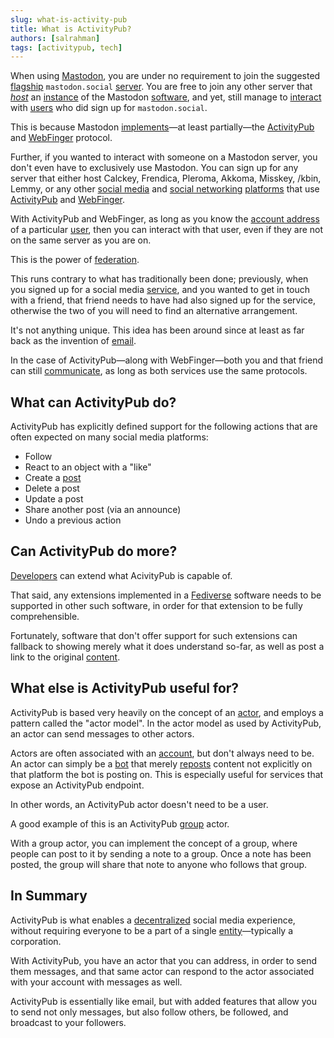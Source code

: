 ```yaml
---
slug: what-is-activity-pub
title: What is ActivityPub?
authors: [salrahman]
tags: [activitypub, tech]
---
```


When using [Mastodon](https://joinmastodon.org/), you are under no requirement to join the suggested [flagship](/docs/glossary/flagship) `mastodon.social` [server](/docs/glossary/server). You are free to join any other server that *[host](/docs/glossary/host)* an [instance](/docs/glossary/instance) of the Mastodon [software](/docs/glossary/software), and yet, still manage to [interact](/docs/glossary/interaction) with [users](/docs/glossary/user) who did sign up for `mastodon.social`.

This is because Mastodon [implements](/docs/glossary/implementation)—at least partially—the [ActivityPub](https://www.w3.org/TR/activitypub/#target=_blank) and [WebFinger](https://webfinger.net/#target=_blank) protocol.

Further, if you wanted to interact with someone on a Mastodon server, you don't even have to exclusively use Mastodon. You can sign up for any server that either host Calckey, Frendica, Pleroma, Akkoma, Misskey, /kbin, Lemmy, or any other [social media](/docs/glossary/social-media) and [social networking](/docs/glossary/social-network) [platforms](/docs/glossary/platform) that use [ActivityPub](https://www.w3.org/TR/activitypub/#target=_blank) and [WebFinger](https://webfinger.net/#target=_blank).

With ActivityPub and WebFinger, as long as you know the [account address](/docs/specifications/account-address) of a particular [user](/docs/glossary/user), then you can interact with that user, even if they are not on the same server as you are on.

This is the power of [federation](/docs/glossary/federation).

This runs contrary to what has traditionally been done; previously, when you signed up for a social media [service](/docs/glossary/service), and you wanted to get in touch with a friend, that friend needs to have had also signed up for the service, otherwise the two of you will need to find an alternative arrangement.

It's not anything unique. This idea has been around since at least as far back as the invention of [email](/docs/glossary/email).

In the case of ActivityPub—along with WebFinger—both you and that friend can still [communicate](/docs/glossary/communication), as long as both services use the same protocols.

## What can ActivityPub do?

ActivityPub has explicitly defined support for the following actions that are often expected on many social media platforms:

- Follow
- React to an object with a "like"
- Create a [post](/docs/glossary/post)
- Delete a post
- Update a post
- Share another post (via an announce)
- Undo a previous action

## Can ActivityPub do more?

[Developers](/docs/glossary/software-developer) can extend what AcivityPub is capable of.

That said, any extensions implemented in a [Fediverse](/docs/glossary/fediverse) software needs to be supported in other such software, in order for that extension to be fully comprehensible.

Fortunately, software that don't offer support for such extensions can fallback to showing merely what it does understand so-far, as well as post a link to the original [content](/docs/glossary/content).

## What else is ActivityPub useful for?

ActivityPub is based very heavily on the concept of an [actor](/docs/glossary/actor), and employs a pattern called the "actor model". In the actor model as used by ActivityPub, an actor can send messages to other actors.

Actors are often associated with an [account](/docs/glossary/account), but don't always need to be. An actor can simply be a [bot](/docs/glossary/bot) that merely [reposts](/docs/glossary/repost) content not explicitly on that platform the bot is posting on. This is especially useful for services that expose an ActivityPub endpoint.

In other words, an ActivityPub actor doesn't need to be a user.

A good example of this is an ActivityPub [group](/docs/glossary/group) actor.

With a group actor, you can implement the concept of a group, where people can post to it by sending a note to a group. Once a note has been posted, the group will share that note to anyone who follows that group.

## In Summary

ActivityPub is what enables a [decentralized](/docs/glossary/decentralization) social media experience, without requiring everyone to be a part of a single [entity](/docs/glossary/entity)—typically a corporation.

With ActivityPub, you have an actor that you can address, in order to send them messages, and that same actor can respond to the actor associated with your account with messages as well.

ActivityPub is essentially like email, but with added features that allow you to send not only messages, but also follow others, be followed, and broadcast to your followers.
